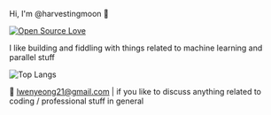  Hi, I'm @harvestingmoon 👋
 
[![Open Source Love](https://badges.frapsoft.com/os/v3/open-source.png?v=103)](https://github.com/ellerbrock/open-source-badges/)

I like building and fiddling with things related to machine learning and parallel stuff

![Top Langs](https://github-readme-stats.vercel.app/api/top-langs/?username=harvestingmoon&layout=compact&hide=jupyter%20notebook)


📧 [lwenyeong21@gmail.com](mailto:lwenyeong21@gmail.com) | if you like to discuss anything related to coding / professional stuff in general

